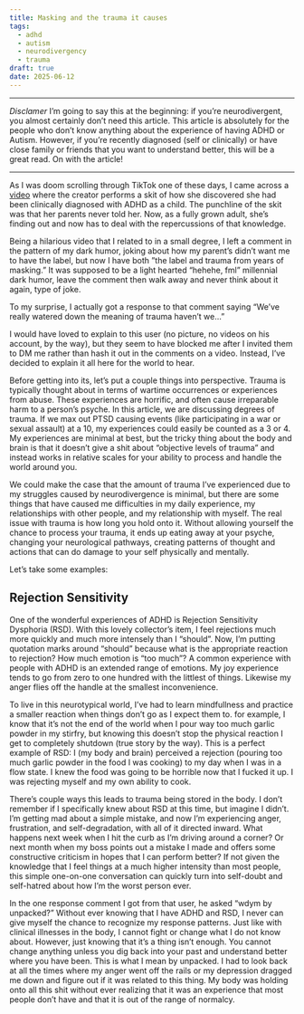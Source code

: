 ```yaml
---
title: Masking and the trauma it causes
tags:
  - adhd
  - autism
  - neurodivergency
  - trauma
draft: true
date: 2025-06-12
---
```

---
*Disclamer*
I’m going to say this at the beginning: if you’re neurodivergent, you almost certainly don’t need this article. This article is absolutely for the people who don’t know anything about the experience of having ADHD or Autism. However, if you’re recently diagnosed (self or clinically) or have close family or friends that you want to understand better, this will be a great read. On with the article!

---
As I was doom scrolling through TikTok one of these days, I came across a [video](https://www.tiktok.com/t/ZTjsGeyKM/) where the creator performs a skit of how she discovered she had been clinically diagnosed with ADHD as a child. The punchline of the skit was that her parents never told her. Now, as a fully grown adult, she’s finding out and now has to deal with the repercussions of that knowledge. 

Being a hilarious video that I related to in a small degree, I left a comment in the pattern of my dark humor, joking about how my parent’s didn’t want me to have the label, but now I have both ”the label and trauma from years of masking.” It was supposed to be a light hearted “hehehe, fml” millennial dark humor, leave the comment then walk away and never think about it again, type of joke. 

To my surprise, I actually got a response to that comment saying “We’ve really watered down the meaning of trauma haven’t we…”

I would have loved to explain to this user (no picture, no videos on his account, by the way), but they seem to have blocked me after I invited them to DM me rather than hash it out in the comments on a video. Instead, I’ve decided to explain it all here for the world to hear. 

Before getting into its, let’s put a couple things into perspective. Trauma is typically thought about in terms of wartime occurrences or experiences from abuse. These experiences are horrific, and often cause irreparable harm to a person’s psyche. In this article, we are discussing degrees of trauma. If we max out PTSD causing events (like participating in a war or sexual assault) at a 10, my experiences could easily be counted as a 3 or 4. My experiences are minimal at best, but the tricky thing about the body and brain is that it doesn’t give a shit about “objective levels of trauma” and instead works in relative scales for your ability to process and handle the world around you. 

We could make the case that the amount of trauma I’ve experienced due to my struggles caused by neurodivergence is minimal, but there are some things that have caused me difficulties in my daily experience, my relationships with other people, and my relationship with myself. The real issue with trauma is how long you hold onto it. Without allowing yourself the chance to process your trauma, it ends up eating away at your psyche, changing your neurological pathways, creating patterns of thought and actions that can do damage to your self physically and mentally. 

Let’s take some examples: 
## Rejection Sensitivity

One of the wonderful experiences of ADHD is Rejection Sensitivity Dysphoria (RSD). With this lovely collector’s item, I feel rejections much more quickly and much more intensely than I “should”. Now, I’m putting quotation marks around “should” because what is the appropriate reaction to rejection? How much emotion is “too much”? A common experience with people with ADHD is an extended range of emotions. My joy experience tends to go from zero to one hundred with the littlest of things. Likewise my anger flies off the handle at the smallest inconvenience. 

To live in this neurotypical world, I’ve had to learn mindfullness and practice a smaller reaction when things don’t go as I expect them to. for example, I know that it’s not the end of the world when I pour way too much garlic powder in my stirfry, but knowing this doesn’t stop the physical reaction I get to completely shutdown (true story by the way). This is a perfect example of RSD: I (my body and brain) perceived a rejection (pouring too much garlic powder in the food I was cooking) to my day when I was in a flow state. I knew the food was going to be horrible now that I fucked it up. I was rejecting myself and my own ability to cook. 

There’s couple ways this leads to trauma being stored in the body. I don’t remember if I specifically knew about RSD at this time, but imagine I didn’t. I’m getting mad about a simple mistake, and now I’m experiencing anger, frustration, and self-degradation, with all of it directed inward. What happens next week when I hit the curb as I’m driving around a corner? Or next month when my boss points out a mistake I made and offers some constructive criticism in hopes that I can perform better? If not given the knowledge that I feel things at a much higher intensity than most people, this simple one-on-one conversation can quickly turn into self-doubt and self-hatred about how I’m the worst person ever. 

In the one response comment I got from that user, he asked “wdym by unpacked?” Without ever knowing that I have ADHD and RSD, I never can give myself the chance to recognize my response patterns. Just like with clinical illnesses in the body, I cannot fight or change what I do not know about. However, just knowing that it’s a thing isn’t enough. You cannot change anything unless you dig back into your past and understand better where you have been. This is what I mean by unpacked. I had to look back at all the times where my anger went off the rails or my depression dragged me down and figure out if it was related to this thing. My body was holding onto all this shit without ever realizing that it was an experience that most people don’t have and that it is out of the range of normalcy. 